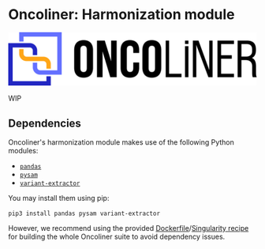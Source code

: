 # Oncoliner: Harmonization module<!-- omit in toc -->

![Oncoliner logo](../../docs/images/ONCOLINER_LOGO_COLOR.png)

WIP

## Dependencies
Oncoliner's harmonization module makes use of the following Python modules:
* [`pandas`](https://pandas.pydata.org/)
* [`pysam`](https://github.com/pysam-developers/pysam)
* [`variant-extractor`](https://github.com/EUCANCan/variant-extractor)

You may install them using pip:
```
pip3 install pandas pysam variant-extractor
```

However, we recommend using the provided [Dockerfile](../../Dockerfile)/[Singularity recipe](../../singularity.def) for building the whole Oncoliner suite to avoid dependency issues.
